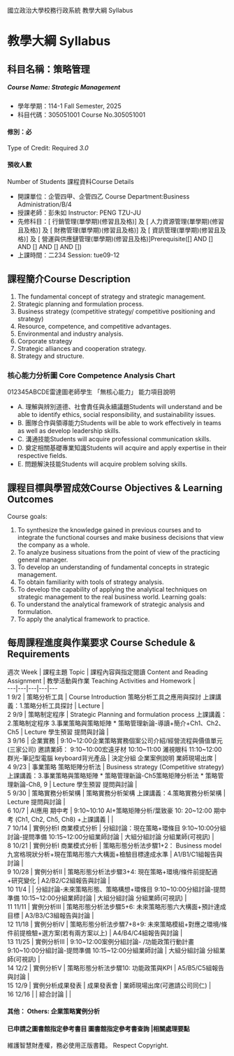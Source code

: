國立政治大學校務行政系統 教學大綱 Syllabus
# 教學大綱 Syllabus
##  科目名稱：策略管理
#####  Course Name: Strategic Management
  * 學年學期：114-1 Fall Semester, 2025 
  * 科目代碼：305051001 Course No.305051001
#### 修別：必
Type of Credit: Required 
_3.0_
#### 預收人數
Number of Students
課程資料Course Details
  * 開課單位：企管四甲、企管四乙 Course Department:Business Administration/B/4 
  * 授課老師：彭朱如 Instructor: PENG TZU-JU 
  * 先修科目：[ 行銷管理(單學期)(修習且及格)] 及 [ 人力資源管理(單學期)(修習且及格)] 及 [ 財務管理(單學期)(修習且及格)] 及 [ 資訊管理(單學期)(修習且及格)] 及 [ 營運與供應鏈管理(單學期)(修習且及格)]Prerequisite([] AND [] AND [] AND [] AND [])
  * 上課時間：二234 Session: tue09-12
##  課程簡介Course Description
  1. The fundamental concept of strategy and strategic management.
  2. Strategic planning and formulation process.
  3. Business strategy (competitive strategy/ competitive positioning and strategy)
  4. Resource, competence, and competitive advantages.
  5. Environmental and industry analysis.
  6. Corporate strategy
  7. Strategic alliances and cooperation strategy. 
  8. Strategy and structure.
###  核心能力分析圖 Core Competence Analysis Chart
012345ABCDE雷達圖老師學生
「無核心能力」 
能力項目說明
  * A. 理解與辨別道德、社會責任與永續議題Students will understand and be able to identify ethics, social responsibility, and sustainability issues.
  * B. 團隊合作與領導能力Students will be able to work effectively in teams as well as develop leadership skills.
  * C. 溝通技能Students will acquire professional communication skills.
  * D. 奠定相關基礎專業知識Students will acquire and apply expertise in their respective fields.
  * E. 問題解決技能Students will acquire problem solving skills.
##  課程目標與學習成效Course Objectives & Learning Outcomes 
Course goals:
1. To synthesize the knowledge gained in previous courses and to integrate the functional courses and make business decisions that view the company as a whole.
2. To analyze business situations from the point of view of the practicing general manager.
3. To develop an understanding of fundamental concepts in strategic management.
4. To obtain familiarity with tools of strategy analysis.
5. To develop the capability of applying the analytical techniques on strategic management to the real business world.
Learning goals:
1. To understand the analytical framework of strategic analysis and formulation.
2. To apply the analytical framework to practice.
##  每周課程進度與作業要求 Course Schedule & Requirements
週次 Week |  課程主題 Topic |  課程內容與指定閱讀 Content and Reading Assignment |  教學活動與作業 Teaching Activities and Homework |   
---|---|---|---|---  
1 9/2 |  策略分析工具 |  Course Introduction 策略分析工具之應用與探討 上課講義：1.策略分析工具探討 |  Lecture |   
2 9/9 |  策略制定程序 |  Strategic Planning and formulation process 上課講義：2.策略制定程序 3.事業策略與策略矩陣 * 策略管理新論-導讀+簡介+Ch1、Ch2、Ch5 |  Lecture 學生預習 提問與討論 |   
3 9/16 |  企業實務 |  9:10~12:00企業策略實務個案公司介紹/經營流程與價值單元(三家公司) 邀請業師： 9:10~10:00宏遠牙材 10:10~11:00 濰視眼科 11:10~12:00 群光-筆記型電腦 keyboard背光產品 |  決定分組 企業案例說明 業師現場出席 |   
4 9/23 |  事業策略 策略矩陣分析法 |  Business strategy (Competitive strategy) 上課講義：3.事業策略與策略矩陣 * 策略管理新論-Ch5策略矩陣分析法 * 策略管理新論-Ch8, 9  |  Lecture 學生預習 提問與討論 |   
5 9/30 |  策略實務分析架構 |  策略實務分析架構 上課講義：4.策略實務分析架構 |  Lecture 提問與討論 |   
6 10/7 |  AI應用 期中考 |  9:10~10:10 AI+策略矩陣分析/葉致豪 10: 20~12:00 期中考 (Ch1, Ch2, Ch5, Ch8) +上課講義 |  |   
7 10/14 |  實例分析I 商業模式分析 |  分組討論：現在策略+環條目 9:10~10:00分組討論-提問準備 10:15~12:00分組業師討論 |  大組分組討論 分組業師(可視訊) |   
8 10/21 |  實例分析I 商業模式分析 |  策略形態分析法步驟1+2： Business model九宮格現狀分析+現在策略形態六大構面+檢驗目標達成水準 |  A1/B1/C1組報告與討論 |   
9 10/28 |  實例分析II |  策略形態分析法步驟3+4: 現在策略+環境/條件前提配適+研究變化 |  A2/B2/C2組報告與討論 |   
10 11/4 |  |  分組討論-未來策略形態、策略構想+環條目 9:10~10:00分組討論-提問準備 10:15~12:00分組業師討論 |  大組分組討論 分組業師(可視訊) |   
11 11/11 |  實例分析III |  策略形態分析法步驟5+6: 未來策略形態六大構面+預計達成目標 |  A3/B3/C3組報告與討論 |   
12 11/18 |  實例分析IV  |  策略形態分析法步驟7+8+9: 未來策略模組+對應之環境/條件前提檢驗+選方案(若有兩方案以上) |  A4/B4/C4組報告與討論 |   
13 11/25 |  實例分析III |  9:10~12:00案例分組討論- /功能政策行動計畫 9:10~10:00分組討論-提問準備 10:15~12:00分組業師討論 |  大組分組討論 分組業師(可視訊) |   
14 12/2 |  實例分析V |  策略形態分析法步驟10: 功能政策與KPI |  A5/B5/C5組報告與討論 |   
15 12/9 |  實例分析成果發表 |  成果發表會 |  業師現場出席(可邀請公司同仁) |   
16 12/16 |  |  綜合討論 |  |   
####  其他： Others: 企業策略實例分析 
####  已申請之圖書館指定參考書目  圖書館指定參考書查詢 |相關處理要點
維護智慧財產權，務必使用正版書籍。 Respect Copyright.